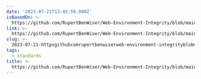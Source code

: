 ```yaml
---
date: '2023-07-21T13:45:50.000Z'
isBasedOn: >-
  https://github.com/RupertBenWiser/Web-Environment-Integrity/blob/main/explainer.md
link: >-
  https://github.com/RupertBenWiser/Web-Environment-Integrity/blob/main/explainer.md
slug: >-
  2023-07-21-httpsgithubcomrupertbenwiserweb-environment-integrityblobmainexplainermd
tags:
  - standards
title: >-
  https://github.com/RupertBenWiser/Web-Environment-Integrity/blob/main/explainer.md
---
```


